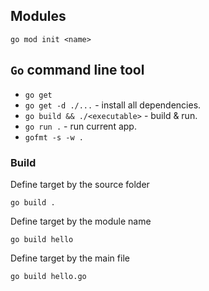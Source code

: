 ## Modules

`go mod init <name>`

## `Go` command line tool

- `go get`
- `go get -d ./...` - install all dependencies.
- `go build && ./<executable>` - build & run.
- `go run .` - run current app.
- `gofmt -s -w .`

### Build

Define target by the source folder

    go build .

Define target by the module name

    go build hello

Define target by the main file

    go build hello.go